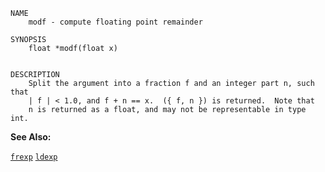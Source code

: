 
```
NAME
	modf - compute floating point remainder

SYNOPSIS
	float *modf(float x)


DESCRIPTION
	Split the argument into a fraction f and an integer part n, such that
	| f | < 1.0, and f + n == x.  ({ f, n }) is returned.  Note that
	n is returned as a float, and may not be representable in type int.

```

**See Also:**

 [`frexp`](./frexp.md)
 [`ldexp`](./ldexp.md)
